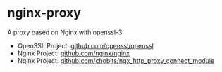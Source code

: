 # nginx-proxy

A proxy based on Nginx with openssl-3

* OpenSSL Project: [github.com/openssl/openssl]
* Nginx Project: [github.com/nginx/nginx]
* Nginx Project: [github.com/chobits/ngx_http_proxy_connect_module]

<!-- Links  -->
[github.com/openssl/openssl]:
    <https://github.com/openssl/openssl>

[github.com/nginx/nginx]:
    <https://github.com/nginx/nginx>

[github.com/chobits/ngx_http_proxy_connect_module]:
    <https://github.com/chobits/ngx_http_proxy_connect_module>

[RFC 8446]:
     <https://tools.ietf.org/html/rfc8446>